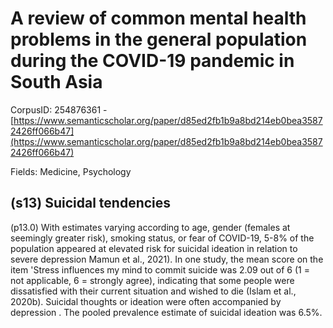# A review of common mental health problems in the general population during the COVID-19 pandemic in South Asia

CorpusID: 254876361 - [https://www.semanticscholar.org/paper/d85ed2fb1b9a8bd214eb0bea35872426ff066b47](https://www.semanticscholar.org/paper/d85ed2fb1b9a8bd214eb0bea35872426ff066b47)

Fields: Medicine, Psychology

## (s13) Suicidal tendencies
(p13.0) With estimates varying according to age, gender (females at seemingly greater risk), smoking status, or fear of COVID-19, 5-8% of the population appeared at elevated risk for suicidal ideation in relation to severe depression Mamun et al., 2021). In one study, the mean score on the item 'Stress influences my mind to commit suicide was 2.09 out of 6 (1 = not applicable, 6 = strongly agree), indicating that some people were dissatisfied with their current situation and wished to die (Islam et al., 2020b). Suicidal thoughts or ideation were often accompanied by depression . The pooled prevalence estimate of suicidal ideation was 6.5%.
